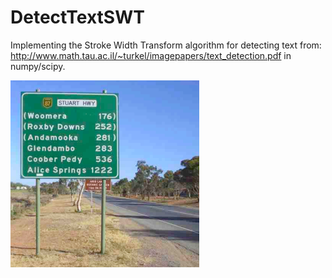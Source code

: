 # DetectTextSWT
Implementing the Stroke Width Transform algorithm for detecting text from: http://www.math.tau.ac.il/~turkel/imagepapers/text_detection.pdf in numpy/scipy.

![Before SWT](test2.png)
